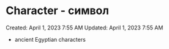# Character - символ

Created: April 1, 2023 7:55 AM
Updated: April 1, 2023 7:55 AM

- ancient Egyptian characters